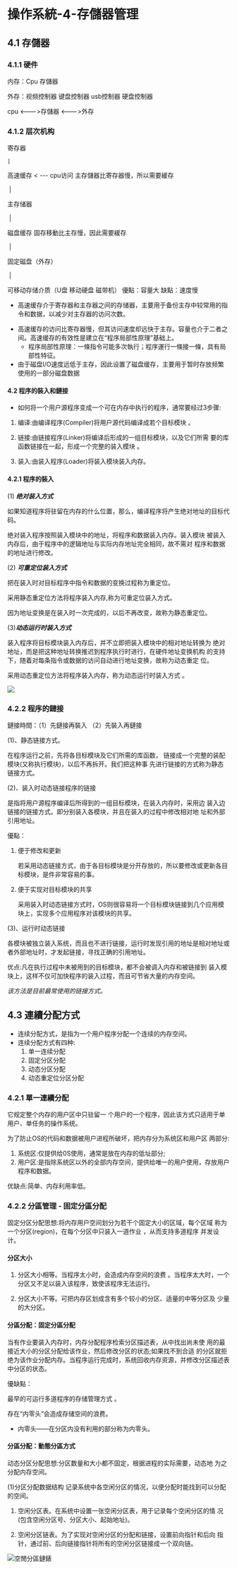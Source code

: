 # 操作系統-4-存儲器管理

## 4.1 存儲器

### 4.1.1 硬件

内存：Cpu  存儲器

外存：视频控制器 键盘控制器 usb控制器 硬盘控制器

cpu <--->存儲器 <--->外存

### 4.1.2 层次机构

寄存器  

 	|

高速缓存     < --- cpu访问 主存儲器比寄存器慢，所以需要緩存

​	 |

主存储器 

​	  |

磁盘缓存  固存移動比主存慢，因此需要緩存

​	  | 

固定磁盘（外存）

​	  |

可移动存储介质（U盘 移动硬盘 磁带机） 優點：容量大 缺點：速度慢
<!-- more -->
* 高速缓存介于寄存器和主存器之间的存储器，主要用于备份主存中较常用的指 令和数据，以减少对主存器的访问次数。

- 高速缓存的访问比寄存器慢，但其访问速度却远快于主存。容量也介于二者之 间。高速缓存的有效性是建立在“程序局部性原理”基础上。
  * 程序局部性原理：一條指令可能多次執行；程序運行一條接一條，具有局部性特征。
- 由于磁盘I/O速度远低于主存，因此设置了磁盘缓存，主要用于暂时存放频繁 使用的一部分磁盘数据

#### 4.2  程序的裝入和鏈接

* 如何将一个用户源程序变成一个可在内存中执行的程序，通常要经过3步骤:

1. 编译:由编译程序(Compiler)将用户源代码编译成若个目标模块 。

2. 链接:由链接程序(Linker)将编译后形成的一组目标模块，以及它们所需 要的库函数链接在一起，形成一个完整的装入模块 。

3. 装入:由装入程序(Loader)将装入模块装入内存。

#### 4.2.1 程序的裝入

(1) ***绝对装入方式*** 

如果知道程序将驻留在内存的什么位置，那么，编译程序将产生绝对地址的目标代码。

绝对装入程序按照装入模块中的地址，将程序和数据装入内存。装入模块 被装入内存后，由于程序中的逻辑地址与实际内存地址完全相同，故不需对 程序和数据的地址进行修改。

(2) ***可重定位装入方式***

把在装入时对目标程序中指令和数据的变换过程称为重定位。

采用静态重定位方法将程序装入内存,称为可重定位装入方式。

因为地址变换是在装入时一次完成的，以后不再改变，故称为静态重定位。

(3)***动态运行时装入方式*** 

装入程序将目标模块装入内存后，并不立即把装入模块中的相对地址转换为 绝对地址，而是把这种地址转换推迟到程序执行时进行，在硬件地址变换机构 的支持下，随着对每条指令或数据的访问自动进行地址变换，故称为动态重定 位。

采用动态重定位方法将程序装入内存，称为动态运行时装入方式 。

![](https://img.cetacis.dev/uploads/big/ff19d327ad7da5a5f878f546038c8ba5.png)

### 4.2.2 程序的鏈接 

鏈接時間：（1）先鏈接再裝入 （2）先裝入再鏈接

(1)、静态链接方式。

在程序运行之前，先将各目标模块及它们所需的库函数， 链接成一个完整的装配模块(又称执行模块)，以后不再拆开。我们把这种事 先进行链接的方式称为静态链接方式。

(2)、装入时动态链接程序的链接

是指将用户源程序编译后所得到的一组目标模块，在装入内存时，采用边 装入边链接的链接方式。即分别装入各模块，并且在装入的过程中修改相对地 址和外部引用地址。

優點：

1. 便于修改和更新

   若采用动态链接方式，由于各目标模块是分开存放的，所以要修改或更新各目 标模块，是件非常容易的事。

2. 便于实现对目标模块的共享

   采用装入时动态链接方式时，OS则很容易将一个目标模块链接到几个应用模 块上，实现多个应用程序对该模块的共享。

(3)、运行时动态链接 

各模块被独立装入系统，而且也不进行链接，运行时发现引用的地址是相对地址或者外部地址时，才发起链接，寻找正确的引用地址。

优点:凡在执行过程中未被用到的目标模块，都不会被调入内存和被链接到 装入模块上，这样不仅可加快程序的装入过程，而且可节省大量的内存空间。

*该方法是目前最常使用的链接方式。*

## 4.3 連續分配方式

- 连续分配方式，是指为一个用户程序分配一个连续的内存空间。
- 连续分配方式有四种:
  1. 单一连续分配
  2. 固定分区分配
  3. 动态分区分配
  4. 动态重定位分区分配

### 4.2.1 單一連續分配

它规定整个内存的用户区中只驻留一 个用户的一个程序，因此该方式只适用于单用户、单任务的操作系统。

为了防止OS的代码和数据被用户进程所破坏，把内存分为系统区和用户区 两部分:

1. 系统区:仅提供给0S使用，通常是放在内存的低址部分;
2. 用户区:是指除系统区以外的全部内存空间，提供给唯一的用户使用，存放用户程序和数据。

优缺点:简单、内存利用率低。

### 4.2.2 分區管理 - 固定分區分配

固定分区分配思想:将内存用户空间划分为若干个固定大小的区域，每个区域 称为一个分区(region)，在每个分区中只装入一道作业 ，从而支持多道程序 并发设计。

#### **分区大小**

1. 分区大小相等。当程序太小时，会造成内存空间的浪费 。当程序太大时，一个分区又不足以装入该程序，致使该程序无法运行。

2. 分区大小不等。可把内存区划成含有多个较小的分区、适量的中等分区及 少量的大分区。

#### 分區分配：固定分區分配

 当有作业要装入内存时，内存分配程序检索分区描述表，从中找出尚未使 用的最接近大小的分区分配给该作业，然后修改分区的状态;如果找不到合适 的分区就拒绝为该作业分配内存。当程序运行完成时，系统回收内存资源，并修改分区描述表中分区的状态。

優缺點：

最早的可运行多道程序的存储管理方式 。 

存在“内零头”会造成存储空间的浪费。

* 内零头——在分区内没有利用的部分称为内零头。

#### 分區分配：動態分區方式

动态分区分配思想:分区数量和大小都不固定，根据进程的实际需要，动态地 为之分配内存空间。

(1)分区分配数据结构 记录系统中各空闲分区的情况，以便分配时能找到可以分配的空间。

1. 空闲分区表。在系统中设置一张空闲分区表，用于记录每个空闲分区的情 况(包含空闲分区号、分区大小、起始地址)。

2. 空闲分区链表。为了实现对空闲分区的分配和链接，设置前向指针和后向 指针，通过前、后向链接指针将所有的空闲分区链接成一个双向链。

![空閒分區鏈錶](https://img.cetacis.dev/uploads/big/434e0854f453f3189fa76563a284226b.png)